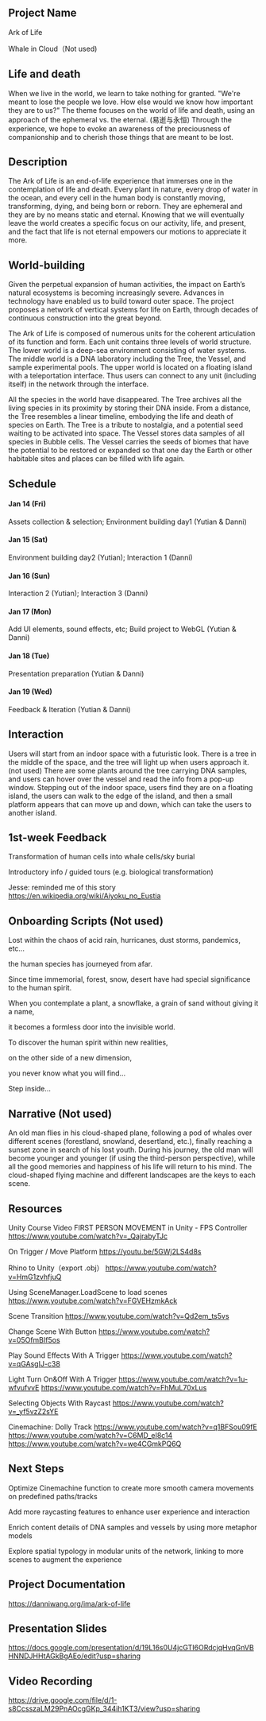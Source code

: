 ## Project Name

Ark of Life

Whale in Cloud（Not used) 


## Life and death

When we live in the world, we learn to take nothing for granted. "We're meant to lose the people we love. How else would we know how important they are to us?" The theme focuses on the world of life and death, using an approach of the ephemeral vs. the eternal. (易逝与永恒) Through the experience, we hope to evoke an awareness of the preciousness of companionship and to cherish those things that are meant to be lost.


## Description

The Ark of Life is an end-of-life experience that immerses one in the contemplation of life and death. Every plant in nature, every drop of water in the ocean, and every cell in the human body is constantly moving, transforming, dying, and being born or reborn. They are ephemeral and they are by no means static and eternal. Knowing that we will eventually leave the world creates a specific focus on our activity, life, and present, and the fact that life is not eternal empowers our motions to appreciate it more.


## World-building

Given the perpetual expansion of human activities, the impact on Earth’s natural ecosystems is becoming increasingly severe. Advances in technology have enabled us to build toward outer space. The project proposes a network of vertical systems for life on Earth, through decades of continuous construction into the great beyond.

The Ark of Life is composed of numerous units for the coherent articulation of its function and form. Each unit contains three levels of world structure. The lower world is a deep-sea environment consisting of water systems. The middle world is a DNA laboratory including the Tree, the Vessel, and sample experimental pools. The upper world is located on a floating island with a teleportation interface. Thus users can connect to any unit (including itself) in the network through the interface.

All the species in the world have disappeared. The Tree archives all the living species in its proximity by storing their DNA inside. From a distance, the Tree resembles a linear timeline, embodying the life and death of species on Earth. The Tree is a tribute to nostalgia, and a potential seed waiting to be activated into space. The Vessel stores data samples of all species in Bubble cells. The Vessel carries the seeds of biomes that have the potential to be restored or expanded so that one day the Earth or other habitable sites and places can be filled with life again.


## Schedule

#### Jan 14 (Fri)

Assets collection & selection; Environment building day1 (Yutian & Danni)

#### Jan 15 (Sat)

Environment building day2 (Yutian); Interaction 1 (Danni)

#### Jan 16 (Sun)

Interaction 2 (Yutian); Interaction 3 (Danni)

#### Jan 17 (Mon)

Add UI elements, sound effects, etc; Build project to WebGL (Yutian & Danni)

#### Jan 18 (Tue)

Presentation preparation (Yutian & Danni)

#### Jan 19 (Wed)

Feedback & Iteration (Yutian & Danni)


## Interaction

Users will start from an indoor space with a futuristic look. There is a tree in the middle of the space, and the tree will light up when users approach it. (not used) There are some plants around the tree carrying DNA samples, and users can hover over the vessel and read the info from a pop-up window. Stepping out of the indoor space, users find they are on a floating island, the users can walk to the edge of the island, and then a small platform appears that can move up and down, which can take the users to another island.


## 1st-week Feedback

Transformation of human cells into whale cells/sky burial

Introductory info / guided tours (e.g. biological transformation)

Jesse: reminded me of this story https://en.wikipedia.org/wiki/Aiyoku_no_Eustia


## Onboarding Scripts (Not used)

Lost within the chaos of acid rain, hurricanes, dust storms, pandemics, etc…

the human species has journeyed from afar.

Since time immemorial, forest, snow, desert have had special significance to the human spirit.

When you contemplate a plant, a snowflake, a grain of sand without giving it a name,

it becomes a formless door into the invisible world.

To discover the human spirit within new realities,

on the other side of a new dimension,

you never know what you will find…

Step inside…


## Narrative (Not used)

An old man flies in his cloud-shaped plane, following a pod of whales over different scenes (forestland, snowland, desertland, etc.), finally reaching a sunset zone in search of his lost youth. During his journey, the old man will become younger and younger (if using the third-person perspective), while all the good memories and happiness of his life will return to his mind. The cloud-shaped flying machine and different landscapes are the keys to each scene.


## Resources

Unity Course Video FIRST PERSON MOVEMENT in Unity - FPS Controller
https://www.youtube.com/watch?v=_QajrabyTJc

On Trigger / Move Platform
https://youtu.be/5GWj2LS4d8s

Rhino to Unity（export .obj）
https://www.youtube.com/watch?v=HmG1zvhfjuQ

Using SceneManager.LoadScene to load scenes
https://www.youtube.com/watch?v=FGVEHzmkAck

Scene Transition
https://www.youtube.com/watch?v=Qd2em_ts5vs

Change Scene With Button
https://www.youtube.com/watch?v=05OfmBIf5os

Play Sound Effects With A Trigger
https://www.youtube.com/watch?v=qGAsgIJ-c38

Light Turn On&Off With A Trigger
https://www.youtube.com/watch?v=1u-wfvufvvE
https://www.youtube.com/watch?v=FhMuL70xLus

Selecting Objects With Raycast
https://www.youtube.com/watch?v=_yf5vzZ2sYE

Cinemachine: Dolly Track
https://www.youtube.com/watch?v=q1BFSou09fE
https://www.youtube.com/watch?v=C6MD_eI8c14
https://www.youtube.com/watch?v=we4CGmkPQ6Q

## Next Steps

Optimize Cinemachine function to create more smooth camera movements on predefined paths/tracks

Add more raycasting features to enhance user experience and interaction

Enrich content details of DNA samples and vessels by using more metaphor models

Explore spatial typology in modular units of the network, linking to more scenes to augment the experience


## Project Documentation
https://danniwang.org/ima/ark-of-life

## Presentation Slides
https://docs.google.com/presentation/d/19L16s0U4jcGTI6ORdcjqHvqGnVBHNNDJHHtAGkBgAEo/edit?usp=sharing


## Video Recording
https://drive.google.com/file/d/1-s8CcsszaLM29PnAOcgGKp_344ih1KT3/view?usp=sharing

